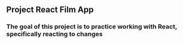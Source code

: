 ## Project React Film App

### The goal of this project is to practice working with React, specifically reacting to changes